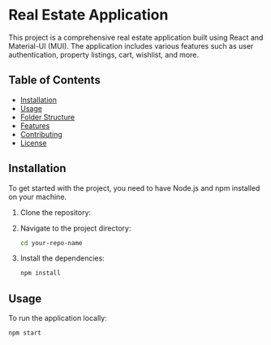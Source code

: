 # Real Estate Application

This project is a comprehensive real estate application built using React and Material-UI (MUI). The application includes various features such as user authentication, property listings, cart, wishlist, and more.

## Table of Contents
- [Installation](#installation)
- [Usage](#usage)
- [Folder Structure](#folder-structure)
- [Features](#features)
- [Contributing](#contributing)
- [License](#license)

## Installation

To get started with the project, you need to have Node.js and npm installed on your machine.

1. Clone the repository:

2. Navigate to the project directory:
    ```sh
    cd your-repo-name
    ```

3. Install the dependencies:
    ```sh
    npm install
    ```

## Usage

To run the application locally:

```sh
npm start
